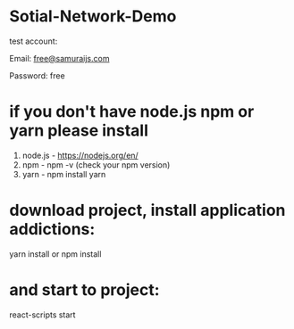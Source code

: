 # Sotial-Network-Demo

test account:

Email: 
free@samuraijs.com

Password: 
free

# if you don't have node.js npm or yarn please install
1) node.js - https://nodejs.org/en/
2) npm - npm -v (check your npm version)
3) yarn - npm install yarn

# download project, install application addictions:
yarn install
or
npm install

# and start to project:
react-scripts start

 
